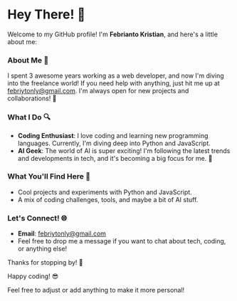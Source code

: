 # Hey There! 👋

Welcome to my GitHub profile! I'm **Febrianto Kristian**, and here's a little about me:

### About Me 🚀

I spent 3 awesome years working as a web developer, and now I'm diving into the freelance world! If you need help with anything, just hit me up at [febriytonly@gmail.com](mailto:febriytonly@gmail.com). I'm always open for new projects and collaborations! 🤝

### What I Do 🔍

- **Coding Enthusiast**: I love coding and learning new programming languages. Currently, I'm diving deep into Python and JavaScript.
- **AI Geek**: The world of AI is super exciting! I'm following the latest trends and developments in tech, and it's becoming a big focus for me. 🤖

### What You'll Find Here 🌟

- Cool projects and experiments with Python and JavaScript.
- A mix of coding challenges, tools, and maybe a bit of AI stuff.

### Let's Connect! 🌐

- **Email**: [febriytonly@gmail.com](mailto:febriytonly@gmail.com)
- Feel free to drop me a message if you want to chat about tech, coding, or anything else!

Thanks for stopping by! 🚀

Happy coding! 😎

 
Feel free to adjust or add anything to make it more personal!
